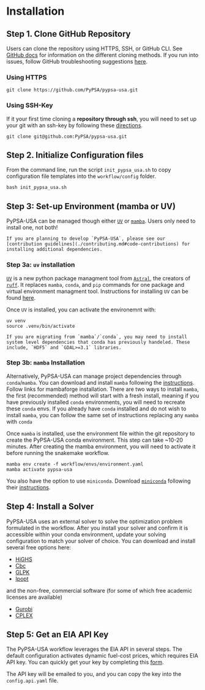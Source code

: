 # Installation

## Step 1. Clone GitHub Repository

Users can clone the repository using HTTPS, SSH, or GitHub CLI. See [GitHub docs](https://docs.github.com/en/repositories/creating-and-managing-repositories/cloning-a-repository) for information on the different cloning methods. If you run into issues, follow GitHub troubleshooting suggestions [here](https://docs.github.com/en/repositories/creating-and-managing-repositories/troubleshooting-cloning-errors#https-cloning-errors).

### Using HTTPS

```console
git clone https://github.com/PyPSA/pypsa-usa.git
```

### Using SSH-Key

If it your first time cloning a **repository through ssh**, you will need to set up your git with an ssh-key by following these [directions](https://docs.github.com/en/authentication/connecting-to-github-with-ssh/generating-a-new-ssh-key-and-adding-it-to-the-ssh-agent).

```console
git clone git@github.com:PyPSA/pypsa-usa.git
```

## Step 2. Initialize Configuration files

From the command line, run the script `init_pypsa_usa.sh` to copy configuration file
templates into the `workflow/config` folder.

```console
bash init_pypsa_usa.sh
```

## Step 3: Set-up Environment (mamba or UV)

PyPSA-USA can be managed though either [`UV`](https://github.com/astral-sh/uv) or [`mamba`](https://github.com/mamba-org/mamba). Users only need to install one, not both!

```{seealso}
If you are planning to develop `PyPSA-USA`, please see our [contribution guidelines](./contributing.md#code-contributions) for installing additional dependencies.
```

### Step 3a: `uv` installation

[`UV`](https://docs.astral.sh/uv/) is a new python package managment tool from [`Astral`](https://astral.sh/), the creators of [`ruff`](https://github.com/astral-sh/ruff). It replaces `mamba`, `conda`, and `pip` commands for one package and virtual environment managment tool. Instructions for installing `UV` can be found [here](https://docs.astral.sh/uv/getting-started/installation/).

Once `UV` is installed, you can activate the environemnt with:

```console
uv venv
source .venv/bin/activate
```

```{warning}
If you are migrating from `mamba`/`conda`, you may need to install system level dependencies that conda has previously handeled. These include, `HDF5` and `GDAL>=3.1` libraries.
```

### Step 3b: `mamba` Installation

Alternatively, PyPSA-USA can manage project dependencies through `conda`/`mamba`. You can download and install `mamba` following the [instructions](https://mamba.readthedocs.io/en/latest/mamba-installation.html). Follow links for mambaforge installation. There are two ways to install `mamba`, the first (recommended) method will start with a fresh install, meaning if you have previously installed `conda` environments, you will need to recreate these `conda` envs. If you already have `conda` installed and do not wish to install `mamba`, you can follow the same set of instructions replacing any `mamba` with `conda`

Once `mamba` is installed, use the environment file within the git repository to create the PyPSA-USA conda environment. This step can take ~10-20 minutes. After creating the mamba environment, you will need to activate it before running the snakemake workflow.

```console
mamba env create -f workflow/envs/environment.yaml
mamba activate pypsa-usa
```

You also have the option to use `miniconda`. Download [`miniconda`](https://docs.conda.io/en/latest/miniconda.html) following their [instructions](https://docs.conda.io/en/latest/miniconda.html).

## Step 4: Install a Solver

PyPSA-USA uses an external solver to solve the optimization problem formulated in the workflow. After you install your solver and confirm it is accessible within your conda environment, update your solving configuration to match your solver of choice.
You can download and install several free options here:

- [HiGHS](https://highs.dev/)
- [Cbc](https://projects.coin-or.org/Cbc#DownloadandInstall)
- [GLPK](https://www.gnu.org/software/glpk/)
- [Ipopt](https://coin-or.github.io/Ipopt/INSTALL.html)

and the non-free, commercial software (for some of which free academic licenses are available)

- [Gurobi](https://www.gurobi.com/documentation/quickstart.html)
- [CPLEX](https://www.ibm.com/products/ilog-cplex-optimization-studio)

## Step 5: Get an EIA API Key

The PyPSA-USA workflow leverages the EIA API in several steps. The default configuration activates dynamic fuel-cost prices, which requires EIA API key. You can quickly get your key by completing this [form](https://www.eia.gov/opendata/register.php).

The API key will be emailed to you, and you can copy the key into the `config.api.yaml` file.
